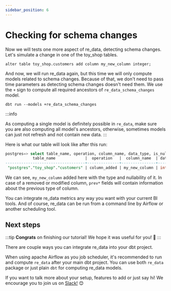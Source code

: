 ```yaml
---
sidebar_position: 6
---
```


# Checking for schema changes

Now we will tests one more aspect of re_data, detecting schema changes. Let's simulate a change in one of the toy_shop tables.

```
alter table toy_shop.customers add column my_new_column integer;
```

And now, we will run re_data again, but this time we will only compute models related to schema changes. Because of that, we don't need to pass time parameters as detecting schema changes doesn't need them. We use the `+` sign to compute all required ancestors of `re_data_schema_changes` model.

```
dbt run --models +re_data_schema_changes
```

:::info

As computing a single model is definitely possible in `re_data`, make sure you are also computing all model's ancestors, otherwise, sometimes models can just not refresh and not contain new data.
:::


Here is what our table will look like after this run:
```sql
postgres=> select table_name, operation, column_name, data_type, is_nullable, prev_column_name, prev_data_type, prev_is_nullable  from toy_shop_re.re_data_schema_changes ;
            table_name             |  operation   |  column_name  | data_type | is_nullable | prev_column_name | prev_data_type | prev_is_nullable
-----------------------------------+--------------+---------------+-----------+-------------+------------------+----------------+------------------
 "postgres"."toy_shop"."customers" | column_added | my_new_column | integer   | t           |                  |                |
```


We can see, `my_new_column` added here with the type and nullability of it. In case of a removed or modified column, `prev*` fields will contain information about the previous type of column.

You can integrate re_data metrics any way you want with your current BI tools. And of course, re_data can be run from a command line by Airflow or another scheduling tool.

## Next steps

:::tip
**Congrats** on finishing our tutorial! We hope it was useful for you! 🙂
:::

There are couple ways you can integrate re_data into your dbt project.

When using apache Airflow as you job scheduler, it's recommended to run
and compute `re_data` after your main dbt project. 
You can use both `re_data` package or just plain `dbt` for computing re_data models.

If you want to talk more about your setup, features to add or just say hi! We encourage you to join us on [Slack!](https://join.slack.com/t/re-data/shared_invite/zt-vkauq1y8-tL4R4_H5nZoVvyXyy0hdug) 😊
